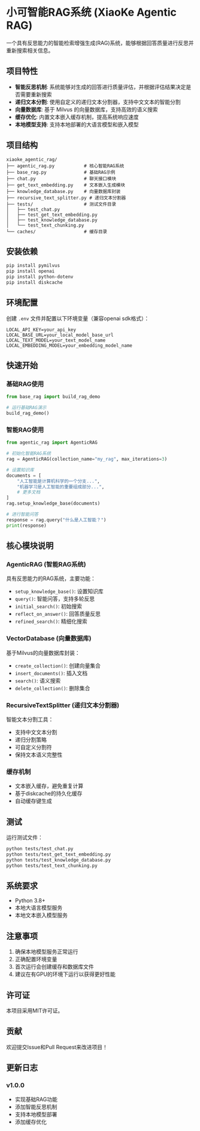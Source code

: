 # 小可智能RAG系统 (XiaoKe Agentic RAG)

一个具有反思能力的智能检索增强生成(RAG)系统，能够根据回答质量进行反思并重新搜索相关信息。

## 项目特性

- **智能反思机制**: 系统能够对生成的回答进行质量评估，并根据评估结果决定是否需要重新搜索
- **递归文本分割**: 使用自定义的递归文本分割器，支持中文文本的智能分割
- **向量数据库**: 基于 Milvus 的向量数据库，支持高效的语义搜索
- **缓存优化**: 内置文本嵌入缓存机制，提高系统响应速度
- **本地模型支持**: 支持本地部署的大语言模型和嵌入模型

## 项目结构

```text
xiaoke_agentic_rag/
├── agentic_rag.py           # 核心智能RAG系统
├── base_rag.py              # 基础RAG示例
├── chat.py                  # 聊天接口模块
├── get_text_embedding.py    # 文本嵌入生成模块
├── knowledge_database.py    # 向量数据库封装
├── recursive_text_splitter.py # 递归文本分割器
├── tests/                   # 测试文件目录
│   ├── test_chat.py
│   ├── test_get_text_embedding.py
│   ├── test_knowledge_database.py
│   └── test_text_chunking.py
└── caches/                  # 缓存目录
```

## 安装依赖

```bash
pip install pymilvus
pip install openai
pip install python-dotenv
pip install diskcache
```

## 环境配置

创建 `.env` 文件并配置以下环境变量（兼容openai sdk格式）：

```env
LOCAL_API_KEY=your_api_key
LOCAL_BASE_URL=your_local_model_base_url
LOCAL_TEXT_MODEL=your_text_model_name
LOCAL_EMBEDDING_MODEL=your_embedding_model_name
```

## 快速开始

### 基础RAG使用

```python
from base_rag import build_rag_demo

# 运行基础RAG演示
build_rag_demo()
```

### 智能RAG使用

```python
from agentic_rag import AgenticRAG

# 初始化智能RAG系统
rag = AgenticRAG(collection_name="my_rag", max_iterations=3)

# 设置知识库
documents = [
    "人工智能是计算机科学的一个分支...",
    "机器学习是人工智能的重要组成部分...",
    # 更多文档
]
rag.setup_knowledge_base(documents)

# 进行智能问答
response = rag.query("什么是人工智能？")
print(response)
```

## 核心模块说明

### AgenticRAG (智能RAG系统)

具有反思能力的RAG系统，主要功能：

- `setup_knowledge_base()`: 设置知识库
- `query()`: 智能问答，支持多轮反思
- `initial_search()`: 初始搜索
- `reflect_on_answer()`: 回答质量反思
- `refined_search()`: 精细化搜索

### VectorDatabase (向量数据库)

基于Milvus的向量数据库封装：

- `create_collection()`: 创建向量集合
- `insert_documents()`: 插入文档
- `search()`: 语义搜索
- `delete_collection()`: 删除集合

### RecursiveTextSplitter (递归文本分割器)

智能文本分割工具：

- 支持中文文本分割
- 递归分割策略
- 可自定义分割符
- 保持文本语义完整性

### 缓存机制

- 文本嵌入缓存，避免重复计算
- 基于diskcache的持久化缓存
- 自动缓存键生成

## 测试

运行测试文件：

```bash
python tests/test_chat.py
python tests/test_get_text_embedding.py
python tests/test_knowledge_database.py
python tests/test_text_chunking.py
```

## 系统要求

- Python 3.8+
- 本地大语言模型服务
- 本地文本嵌入模型服务

## 注意事项

1. 确保本地模型服务正常运行
2. 正确配置环境变量
3. 首次运行会创建缓存和数据库文件
4. 建议在有GPU的环境下运行以获得更好性能

## 许可证

本项目采用MIT许可证。

## 贡献

欢迎提交Issue和Pull Request来改进项目！

## 更新日志

### v1.0.0

- 实现基础RAG功能
- 添加智能反思机制
- 支持本地模型部署
- 添加缓存优化
